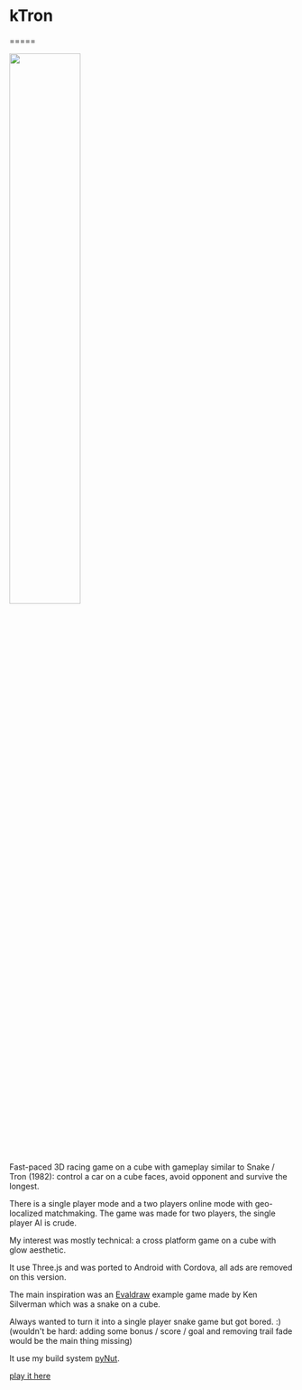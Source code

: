 # kTron
=====

[<img src="http://i3.ytimg.com/vi/nq9zLgVfQxQ/hqdefault.jpg" width="50%">](https://youtu.be/nq9zLgVfQxQ)

Fast-paced 3D racing game on a cube with gameplay similar to Snake / Tron (1982): control a car on a cube faces, avoid opponent and survive the longest.

There is a single player mode and a two players online mode with geo-localized matchmaking. The game was made for two players, the single player AI is crude.

My interest was mostly technical: a cross platform game on a cube with glow aesthetic.

It use Three.js and was ported to Android with Cordova, all ads are removed on this version.

The main inspiration was an [Evaldraw](http://advsys.net/ken/download.htm#evaldraw) example game made by Ken Silverman which was a snake on a cube.

Always wanted to turn it into a single player snake game but got bored. :) (wouldn't be hard: adding some bonus / score / goal and removing trail fade would be the main thing missing)

It use my build system [pyNut](https://github.com/grz0zrg/pynut).

[play it here](https://onirom.fr/get/ktron/index.html)